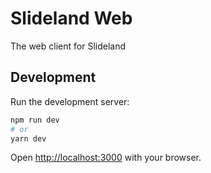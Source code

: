 # Slideland Web

The web client for Slideland

## Development

Run the development server:

```bash
npm run dev
# or
yarn dev
```

Open [http://localhost:3000](http://localhost:3000) with your browser.